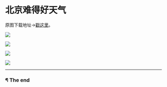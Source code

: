 # 北京难得好天气

原图下载地址->[戳这里](http://pan.baidu.com/s/1gdtRHS3)。

![](https://raw.githubusercontent.com/d0u9/blog/master/pics/2015-B/2015-08-19/Image00001.jpg)

![](https://raw.githubusercontent.com/d0u9/blog/master/pics/2015-B/2015-08-19/Image00002.jpg)

![](https://raw.githubusercontent.com/d0u9/blog/master/pics/2015-B/2015-08-19/Image00003.jpg)

![](https://raw.githubusercontent.com/d0u9/blog/master/pics/2015-B/2015-08-19/Image00003.jpg)

---

### ¶ The end
